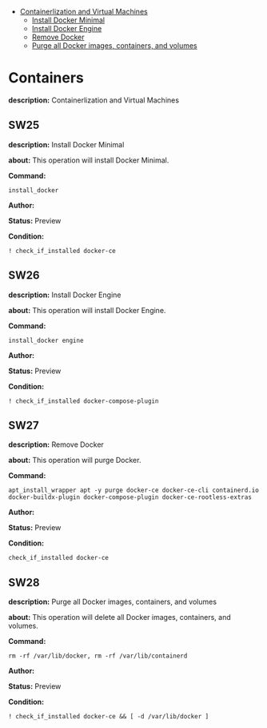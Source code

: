 - [Containerlization and Virtual Machines](#containers)
  - [Install Docker Minimal](#sw25)
  - [Install Docker Engine](#sw26)
  - [Remove Docker](#sw27)
  - [Purge all Docker images, containers, and volumes](#sw28)

# Containers

**description:** Containerlization and Virtual Machines


## SW25

**description:** Install Docker Minimal

**about:** 
This operation will install Docker Minimal.

**Command:** 
~~~
install_docker
~~~

**Author:** 

**Status:** Preview

**Condition:**
~~~
! check_if_installed docker-ce
~~~

## SW26

**description:** Install Docker Engine

**about:** 
This operation will install Docker Engine.

**Command:** 
~~~
install_docker engine
~~~

**Author:** 

**Status:** Preview

**Condition:**
~~~
! check_if_installed docker-compose-plugin
~~~

## SW27

**description:** Remove Docker

**about:** 
This operation will purge Docker.

**Command:** 
~~~
apt_install_wrapper apt -y purge docker-ce docker-ce-cli containerd.io docker-buildx-plugin docker-compose-plugin docker-ce-rootless-extras
~~~

**Author:** 

**Status:** Preview

**Condition:**
~~~
check_if_installed docker-ce
~~~

## SW28

**description:** Purge all Docker images, containers, and volumes

**about:** 
This operation will delete all Docker images, containers, and volumes.

**Command:** 
~~~
rm -rf /var/lib/docker, rm -rf /var/lib/containerd
~~~

**Author:** 

**Status:** Preview

**Condition:**
~~~
! check_if_installed docker-ce && [ -d /var/lib/docker ]
~~~

